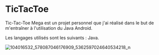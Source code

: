 # TicTacToe
Tic-Tac-Toe Mega est un projet personnel que j'ai réalisé dans le but de m'entraîner à l'utilisation du Java Android.

Les langages utilisés sont les suivants : Java.

![104016532_578087046176909_5362597024640534218_n](https://user-images.githubusercontent.com/44953418/84320758-796c8d00-ab72-11ea-9dd5-5caada6b6652.png)
